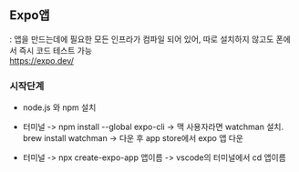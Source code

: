 ## Expo앱

: 앱을 만드는데에 필요한 모든 인프라가 컴파일 되어 있어, 따로 설치하지 않고도 폰에서 즉시 코드 테스트 가능 
<br>https://expo.dev/

### 시작단계

- node.js 와 npm 설치

- 터미널 -> npm install --global expo-cli -> 맥 사용자라면 watchman 설치. brew install watchman -> 다운 후 app store에서 expo 앱 다운

- 터미널 -> npx create-expo-app 앱이름 -> vscode의 터미널에서 cd 앱이름
